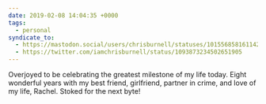 ```yaml
---
date: 2019-02-08 14:04:35 +0000
tags:
  - personal
syndicate_to:
  - https://mastodon.social/users/chrisburnell/statuses/101556858161142303
  - https://twitter.com/iamchrisburnell/status/1093873234502651905
---
```


Overjoyed to be celebrating the greatest milestone of my life today. Eight wonderful years with my best friend, girlfriend, partner in crime, and love of my life, Rachel. Stoked for the next byte!
